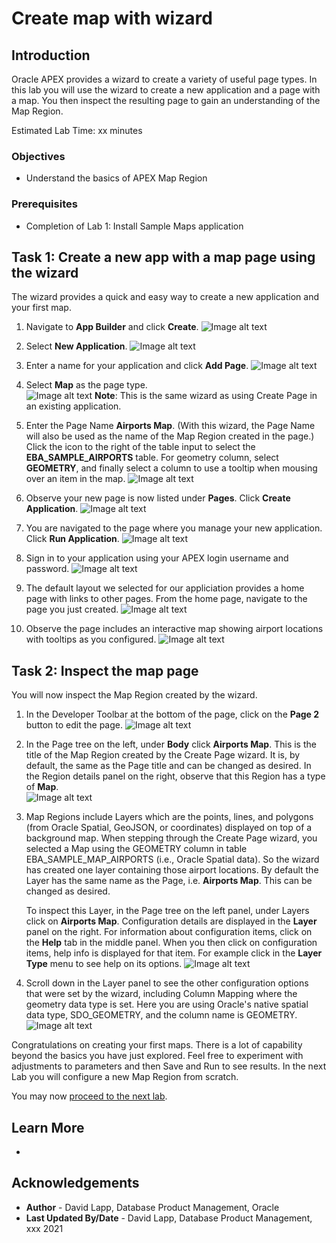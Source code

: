 # Create map with wizard


## Introduction

Oracle APEX provides a wizard to create a variety of useful page types. In this lab you will use the wizard to create a new application and a page with a map. You then inspect the resulting page to gain an understanding of the Map Region.

Estimated Lab Time: xx minutes

### Objectives

* Understand the basics of APEX Map Region

### Prerequisites

* Completion of Lab 1: Install Sample Maps application


## Task 1: Create a new app with a map page using the wizard

The wizard provides a quick and easy way to create a new application and your first map. 

1. Navigate to **App Builder** and click **Create**.
![Image alt text](images/create-map-01.png)

2. Select **New Application**.
![Image alt text](images/create-map-02.png)

3. Enter a name for your application and click **Add Page**.
![Image alt text](images/create-map-03.png)

4. Select **Map** as the page type.  
![Image alt text](images/create-map-04.png)
**Note**: This is the same wizard as using  Create Page in an existing application.

5. Enter the Page Name **Airports Map**. (With this wizard, the Page Name will also be used as the name of the Map Region created in the page.)  Click the icon to the right of the table input to select the **EBA\_SAMPLE\_AIRPORTS** table. For geometry column, select **GEOMETRY**, and finally select a column to use a tooltip when mousing over an item in the map.
![Image alt text](images/create-map-05.png)

6. Observe your new page is now listed under **Pages**. Click **Create Application**.
![Image alt text](images/create-map-06.png)

7. You are navigated to the page where you manage your new application. Click **Run Application**.
![Image alt text](images/create-map-07.png)

8. Sign in to your application using your APEX login username and password.
![Image alt text](images/create-map-08.png)
 
9. The default layout we selected for our appliciation provides a home page with links to other pages. From the home page, navigate to the page you just created.
![Image alt text](images/create-map-09.png)

10. Observe the page includes an interactive map showing airport locations with tooltips as you configured.
![Image alt text](images/create-map-10.png)

## Task 2: Inspect the map page

You will now inspect the Map Region created by the wizard.

1. In the Developer Toolbar at the bottom of the page, click on the **Page 2** button to edit the page.
![Image alt text](images/create-map-11.png)

2. In the Page tree on the left, under **Body** click **Airports Map**. This is the title of the Map Region created by the Create Page wizard. It is, by default, the same as the Page title and can be changed as desired. In the Region details panel on the right, observe that this Region has a type of **Map**.  
![Image alt text](images/create-map-12.png)

3. Map Regions include Layers which are the points, lines, and polygons (from Oracle Spatial, GeoJSON, or coordinates)  displayed on top of a background map. When stepping through the Create Page wizard, you selected a Map using the GEOMETRY column in table EBA\_SAMPLE\_MAP\_AIRPORTS (i.e., Oracle Spatial data). So the wizard has created one layer containing those airport locations. By default the Layer has the same name as the Page, i.e. **Airports Map**. This can be changed as desired. 
   
   To inspect this Layer, in the Page tree on the left panel, under Layers click on **Airports Map**. Configuration details are displayed in the **Layer** panel on the right. For information about configuration items, click on the **Help** tab in the middle panel. When you then click on configuration items, help info is displayed for that item. For example click in the **Layer Type** menu to see help on its options. 
![Image alt text](images/create-map-13.png)

4. Scroll down in the Layer panel to see the other configuration options that were set by the wizard, including Column Mapping where the geometry data type is set. Here you are using Oracle's native spatial data type, SDO_GEOMETRY, and the column name is GEOMETRY.  
![Image alt text](images/create-map-14.png)



Congratulations on creating your first maps. There is a lot of capability beyond the basics you have just explored. Feel free to experiment with adjustments to parameters and then Save and Run to see results. In the next Lab you will configure a new Map Region from scratch. 


You may now [proceed to the next lab](#next).

## Learn More
* 

## Acknowledgements
* **Author** - David Lapp, Database Product Management, Oracle
* **Last Updated By/Date**  - David Lapp, Database Product Management, xxx 2021

